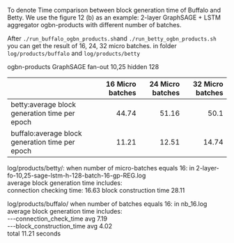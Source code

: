 
 
To denote  Time comparison between block generation time of Buffalo and Betty.
We use the figure 12 (b) as an example:  2-layer GraphSAGE + LSTM aggregator ogbn-products with different number of batches.  

After `./run_buffalo_ogbn_products.sh`and `./run_betty_ogbn_products.sh` you can get the result of  16, 24, 32 micro batches.
in folder `log/products/buffalo`  and `log/products/betty`
  

ogbn-products GraphSAGE fan-out 10,25 hidden 128

|    |     16 Micro batches |     24 Micro batches |    32   Micro batches |
|-------------------------------------------------|------------:|-------------:|-------------:|
| betty:average block generation time per epoch   |       44.74 |    51.16 |     50.1 |
| buffalo:average block generation time per epoch |     11.21 |     12.51  |     14.74 |

log/products/betty/:
when number of micro-batches equals 16: in 2-layer-fo-10,25-sage-lstm-h-128-batch-16-gp-REG.log  
average block generation time includes:  
connection checking time:  16.63
block construction  time  28.11


log/products/buffalo/
when number of batches equals 16: in nb_16.log  
average block generation time includes:  
---connection_check_time avg  7.19   
---block_construction_time avg  4.02   
total 11.21 seconds  



